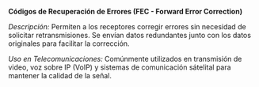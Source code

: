 **Códigos de Recuperación de Errores (FEC - Forward Error Correction)**

_Descripción:_ Permiten a los receptores corregir errores sin necesidad de solicitar retransmisiones. Se envían datos redundantes junto con los datos originales para facilitar la corrección.

_Uso en Telecomunicaciones:_ Comúnmente utilizados en transmisión de video, voz sobre IP (VoIP) y sistemas de comunicación sátelital para mantener la calidad de la señal.
